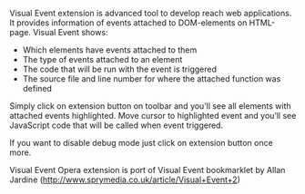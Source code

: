Visual Event extension is advanced tool to develop reach web applications. It provides information of events attached to DOM-elements on HTML-page. Visual Event shows:

  * Which elements have events attached to them
  * The type of events attached to an element
  * The code that will be run with the event is triggered
  * The source file and line number for where the attached function was defined

Simply click on extension button on toolbar and you’ll see all elements with attached events highlighted. Move cursor to highlighted event and you’ll see JavaScript code that will be called when event triggered.

If you want to disable debug mode just click on extension button once more.

Visual Event Opera extension is port of Visual Event bookmarklet by Allan Jardine (http://www.sprymedia.co.uk/article/Visual+Event+2)